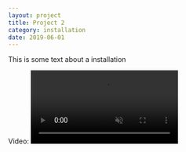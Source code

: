 ```yaml
---
layout: project
title: Project 2
category: installation
date: 2019-06-01
---
```


This is some text about a installation

Video:
<video id="my-video" class="video-js vjs-default-skin " data-setup="{}" autoplay loop muted>
    <source src="https://flaskstorage01.blob.core.windows.net/flask-video-test/video/master.m3u8" type="application/x-mpegURL" />
</video>